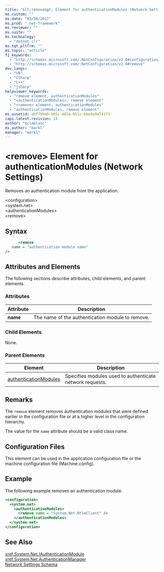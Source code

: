```yaml
---
title: "&lt;remove&gt; Element for authenticationModules (Network Settings) | Microsoft Docs"
ms.custom: ""
ms.date: "03/30/2017"
ms.prod: ".net-framework"
ms.reviewer: ""
ms.suite: ""
ms.technology: 
  - "dotnet-clr"
ms.tgt_pltfrm: ""
ms.topic: "article"
f1_keywords: 
  - "http://schemas.microsoft.com/.NetConfiguration/v2.0#configuration/system.net/authenticationModules/remove"
  - "http://schemas.microsoft.com/.NetConfiguration/v2.0#remove"
dev_langs: 
  - "VB"
  - "CSharp"
  - "C++"
  - "jsharp"
helpviewer_keywords: 
  - "remove element, authenticationModules"
  - "<authenticationModules>, remove element"
  - "<remove> element, authenticationModules"
  - "authenticationModules, remove element"
ms.assetid: abf79949-b05c-465a-b51c-bbeda9a74173
caps.latest.revision: 14
author: "mcleblanc"
ms.author: "markl"
manager: "markl"
---
```

# &lt;remove&gt; Element for authenticationModules (Network Settings)
Removes an authentication module from the application.  
  
 \<configuration>  
\<system.net>  
\<authenticationModules>  
\<remove>  
  
## Syntax  
  
```xml  
      <remove   
   name = "authentication module name"   
/>  
```  
  
## Attributes and Elements  
 The following sections describe attributes, child elements, and parent elements.  
  
### Attributes  
  
|**Attribute**|**Description**|  
|-------------------|---------------------|  
|**name**|The name of the authentication module to remove.|  
  
### Child Elements  
 None.  
  
### Parent Elements  
  
|**Element**|**Description**|  
|-----------------|---------------------|  
|[authenticationModules](../../../../../docs/framework/configure-apps/file-schema/network/authenticationmodules-element-network-settings.md)|Specifies modules used to authenticate network requests.|  
  
## Remarks  
 The `remove` element removes authentication modules that were defined earlier in the configuration file or at a higher level in the configuration hierarchy.  
  
 The value for the `name` attribute should be a valid class name.  
  
## Configuration Files  
 This element can be used in the application configuration file or the machine configuration file (Machine.config).  
  
## Example  
 The following example removes an authentication module.  
  
```xml  
<configuration>  
  <system.net>  
    <authenticationModules>  
      <remove name = "System.Net.NtlmClient" />  
    </authenticationModules>  
  </system.net>  
</configuration>  
```  
  
## See Also  
 <xref:System.Net.IAuthenticationModule>   
 <xref:System.Net.AuthenticationManager>   
 [Network Settings Schema](../../../../../docs/framework/configure-apps/file-schema/network/index.md)
